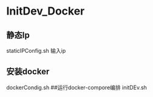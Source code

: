 # InitDev_Docker
## 静态Ip
staticIPConfig.sh
输入ip
## 安装docker
dockerCondig.sh
##运行docker-compore编排
initDEv.sh